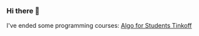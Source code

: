 ### Hi there 👋

I've ended some programming courses:
[Algo for Students Tinkoff](https://mail.google.com/mail/u/0?ui=2&ik=98f170031b&attid=0.1&permmsgid=msg-f:1769753060002160982&th=188f6d081196e156&view=att&disp=inline)
<!--
**corodod/corodod** is a ✨ _special_ ✨ repository because its `README.md` (this file) appears on your GitHub profile.

Here are some ideas to get you started:

- 🔭 I’m currently working on ...
- 🌱 I’m currently learning ...
- 👯 I’m looking to collaborate on ...
- 🤔 I’m looking for help with ...
- 💬 Ask me about ...
- 📫 How to reach me: ...
- 😄 Pronouns: ...
- ⚡ Fun fact: ...
-->
